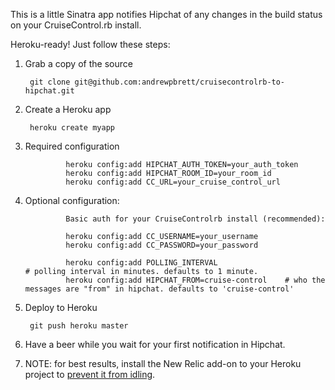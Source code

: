 This is a little Sinatra app notifies Hipchat of any changes in the build status on your CruiseControl.rb install.

Heroku-ready! Just follow these steps:

1. Grab a copy of the source

        git clone git@github.com:andrewpbrett/cruisecontrolrb-to-hipchat.git

2. Create a Heroku app

        heroku create myapp

3. Required configuration
				
				heroku config:add HIPCHAT_AUTH_TOKEN=your_auth_token
				heroku config:add HIPCHAT_ROOM_ID=your_room_id
				heroku config:add CC_URL=your_cruise_control_url

4. Optional configuration:

				Basic auth for your CruiseControlrb install (recommended):
				
				heroku config:add CC_USERNAME=your_username
				heroku config:add CC_PASSWORD=your_password
				
				heroku config:add POLLING_INTERVAL							 # polling interval in minutes. defaults to 1 minute.
				heroku config:add HIPCHAT_FROM=cruise-control    # who the messages are "from" in hipchat. defaults to 'cruise-control'		

5. Deploy to Heroku

        git push heroku master

6. Have a beer while you wait for your first notification in Hipchat.

7. NOTE: for best results, install the New Relic add-on to your Heroku project to [prevent it from idling](http://stackoverflow.com/questions/5480337/easy-way-to-prevent-heroku-idling).